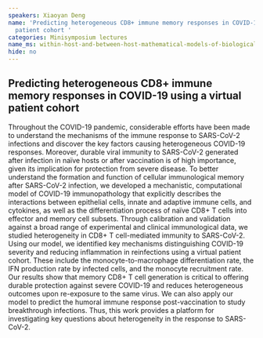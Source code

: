 ```yaml
---
speakers: Xiaoyan Deng
name: 'Predicting heterogeneous CD8+ immune memory responses in COVID-19 using a virtual
  patient cohort '
categories: Minisymposium lectures
name_ms: within-host-and-between-host-mathematical-models-of-biological-dynamics
hide: no
---
```


## Predicting heterogeneous CD8+ immune memory responses in COVID-19 using a virtual patient cohort 

Throughout the COVID-19 pandemic, considerable efforts have been made to understand the mechanisms of the immune response to SARS-CoV-2 infections and discover the key factors causing heterogeneous COVID-19 responses. Moreover, durable viral immunity to SARS-CoV-2 generated after infection in naïve hosts or after vaccination is of high importance, given its implication for protection from severe disease. To better understand the formation and function of cellular immunological memory after SARS-CoV-2 infection, we developed a mechanistic, computational model of COVID-19 immunopathology that explicitly describes the interactions between epithelial cells, innate and adaptive immune cells, and cytokines, as well as the differentiation process of naïve CD8+ T cells into effector and memory cell subsets. Through calibration and validation against a broad range of experimental and clinical immunological data, we studied heterogeneity in CD8+ T cell-mediated immunity to SARS-CoV-2. Using our model, we identified key mechanisms distinguishing COVID-19 severity and reducing inflammation in reinfections using a virtual patient cohort. These include the monocyte-to-macrophage differentiation rate, the IFN production rate by infected cells, and the monocyte recruitment rate. Our results show that memory CD8+ T cell generation is critical to offering durable protection against severe COVID-19 and reduces heterogeneous outcomes upon re-exposure to the same virus. We can also apply our model to predict the humoral immune response post-vaccination to study breakthrough infections. Thus, this work provides a platform for investigating key questions about heterogeneity in the response to SARS-CoV-2.



